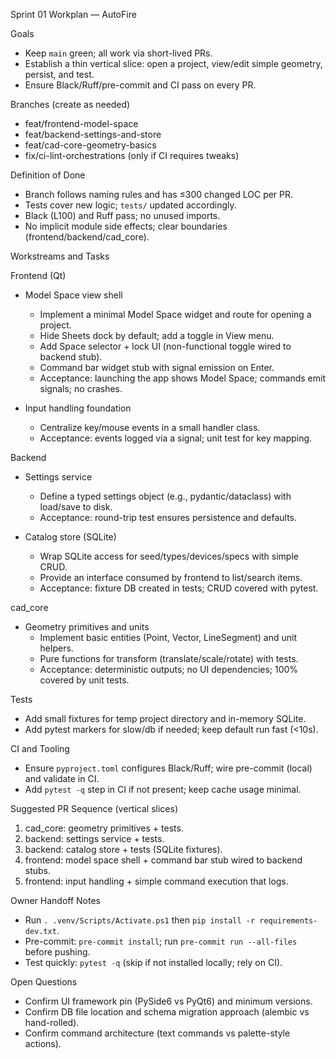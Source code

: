 Sprint 01 Workplan — AutoFire

Goals
- Keep `main` green; all work via short-lived PRs.
- Establish a thin vertical slice: open a project, view/edit simple geometry, persist, and test.
- Ensure Black/Ruff/pre-commit and CI pass on every PR.

Branches (create as needed)
- feat/frontend-model-space
- feat/backend-settings-and-store
- feat/cad-core-geometry-basics
- fix/ci-lint-orchestrations (only if CI requires tweaks)

Definition of Done
- Branch follows naming rules and has ≤300 changed LOC per PR.
- Tests cover new logic; `tests/` updated accordingly.
- Black (L100) and Ruff pass; no unused imports.
- No implicit module side effects; clear boundaries (frontend/backend/cad_core).

Workstreams and Tasks

Frontend (Qt)
- Model Space view shell
  - Implement a minimal Model Space widget and route for opening a project.
  - Hide Sheets dock by default; add a toggle in View menu.
  - Add Space selector + lock UI (non-functional toggle wired to backend stub).
  - Command bar widget stub with signal emission on Enter.
  - Acceptance: launching the app shows Model Space; commands emit signals; no crashes.

- Input handling foundation
  - Centralize key/mouse events in a small handler class.
  - Acceptance: events logged via a signal; unit test for key mapping.

Backend
- Settings service
  - Define a typed settings object (e.g., pydantic/dataclass) with load/save to disk.
  - Acceptance: round-trip test ensures persistence and defaults.

- Catalog store (SQLite)
  - Wrap SQLite access for seed/types/devices/specs with simple CRUD.
  - Provide an interface consumed by frontend to list/search items.
  - Acceptance: fixture DB created in tests; CRUD covered with pytest.

cad_core
- Geometry primitives and units
  - Implement basic entities (Point, Vector, LineSegment) and unit helpers.
  - Pure functions for transform (translate/scale/rotate) with tests.
  - Acceptance: deterministic outputs; no UI dependencies; 100% covered by unit tests.

Tests
- Add small fixtures for temp project directory and in-memory SQLite.
- Add pytest markers for slow/db if needed; keep default run fast (<10s).

CI and Tooling
- Ensure `pyproject.toml` configures Black/Ruff; wire pre-commit (local) and validate in CI.
- Add `pytest -q` step in CI if not present; keep cache usage minimal.

Suggested PR Sequence (vertical slices)
1) cad_core: geometry primitives + tests.
2) backend: settings service + tests.
3) backend: catalog store + tests (SQLite fixtures).
4) frontend: model space shell + command bar stub wired to backend stubs.
5) frontend: input handling + simple command execution that logs.

Owner Handoff Notes
- Run `. .venv/Scripts/Activate.ps1` then `pip install -r requirements-dev.txt`.
- Pre-commit: `pre-commit install`; run `pre-commit run --all-files` before pushing.
- Test quickly: `pytest -q` (skip if not installed locally; rely on CI).

Open Questions
- Confirm UI framework pin (PySide6 vs PyQt6) and minimum versions.
- Confirm DB file location and schema migration approach (alembic vs hand-rolled).
- Confirm command architecture (text commands vs palette-style actions).
